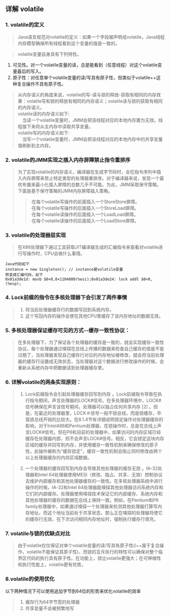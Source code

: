 ## 详解 volatile
### 1. volatile的定义  
>Java语言规范对volatile的定义：如果一个字段被声明成volatile，Java线程内存模型确保所有线程看到这个变量的值是一致的。

>volatile变量自身具有下列特性。  
1. 可见性。对一个volatile变量的读，总是能看到（任意线程）对这个volatile变量最后的写入。  
2. 原子性：对任意单个volatile变量的读/写具有原子性，但类似于volatile++这种复合操作不具有原子性。
>从内存语义的角度来说，volatile的写-读与锁的释放-获取有相同的内存效果：volatile写和锁的释放有相同的内存语义；volatile读与锁的获取有相同的内存语义。  
volatile读的内存语义如下:  
&emsp;当读一个volatile变量时，JMM会把该线程对应的本地内存置为无效。线程接下来将从主内存中读取共享变量。  
volatile写的内存语义如下:   
&emsp;当写一个volatile变量时，JMM会把该线程对应的本地内存中的共享变量值刷新到主内存。  
    
### 2. volatile的JMM实现之插入内存屏障禁止指令重排序
>为了实现volatile的内存语义，编译器在生成字节码时，会在指令序列中插入内存屏障来禁止特定类型的处理器重排序。对于编译器来说，发现一个最优布置来最小化插入屏障的总数几乎不可能。为此，JMM采取保守策略。下面是基于保守策略的JMM内存屏障插入策略。  
>>·在每个volatile写操作的前面插入一个StoreStore屏障。  
·在每个volatile写操作的后面插入一个StoreLoad屏障。  
·在每个volatile读操作的后面插入一个LoadLoad屏障。  
·在每个volatile读操作的后面插入一个LoadStore屏障。  

### 3. volatile的处理器层实现  
>在X86处理器下通过工具获取JIT编译器生成的汇编指令来查看对volatile进行写操作时，CPU会做什么事情。
``` 
Java代码如下
instance = new Singleton(); // instance是volatile变量
转变成汇编代码，如下
0x01a3de1d: movb $0×0,0×1104800(%esi);0x01a3de24: lock addl $0×0,(%esp);
```
### 4. Lock前缀的指令在多核处理器下会引发了两件事情  
>01. 将当前处理器缓存行的数据写回到系统内存。  
>02. 这个写回内存的操作会使在其他CPU里缓存了该内存地址的数据无效。  

### 5. 多核处理器保证缓存可见的方式--缓存一致性协议：  
>在多处理器下，为了保证各个处理器的缓存是一致的，就会实现缓存一致性协议，每个处理器通过嗅探在总线上传播的数据来检查自己缓存的值是不是过期了，当处理器发现自己缓存行对应的内存地址被修改，就会将当前处理器的缓存行设置成无效状态，当处理器对这个数据进行修改操作的时候，会重新从系统内存中把数据读到处理器缓存里。  
### 6. 详解volatile的两条实现原则：
>1. Lock前缀指令会引起处理器缓存回写到内存 。Lock前缀指令导致在执行指令期间，声言处理器的LOCK#信号。在多处理器环境中，LOCK#信号确保在声言该信号期间，处理器可以独占任何共享内存 [2] 。但是，在最近的处理器里，LOCK＃信号一般不锁总线，而是锁缓存，毕竟锁总线开销的比较大。在8.1.4节有详细说明锁定操作对处理器缓存的影响，对于Intel486和Pentium处理器，在锁操作时，总是在总线上声言LOCK#信号。但在P6和目前的处理器中，如果访问的内存区域已经缓存在处理器内部，则不会声言LOCK#信号。相反，它会锁定这块内存区域的缓存并回写到内存，并使用缓存一致性机制来确保修改的原子性，此操作被称为“缓存锁定”，缓存一致性机制会阻止同时修改由两个以上处理器缓存的内存区域数据。

>2. 一个处理器的缓存回写到内存会导致其他处理器的缓存无效 。IA-32处理器和Intel 64处理器使用MESI（修改、独占、共享、无效）控制协议去维护内部缓存和其他处理器缓存的一致性。在多核处理器系统中进行操作的时候，IA-32和Intel 64处理器能嗅探其他处理器访问系统内存和它们的内部缓存。处理器使用嗅探技术保证它的内部缓存、系统内存和其他处理器的缓存的数据在总线上保持一致。例如，在Pentium和P6 family处理器中，如果通过嗅探一个处理器来检测其他处理器打算写内存地址，而这个地址当前处于共享状态，那么正在嗅探的处理器将使它的缓存行无效，在下次访问相同内存地址时，强制执行缓存行填充。

### 7. volatile与锁的优缺点对比
>由于volatile仅仅保证对单个volatile变量的读/写具有原子性(i++属于复合操作，volatile不能保证其原子性)，而锁的互斥执行的特性可以确保对整个临界区代码的执行具有原子性。在功能上，锁比volatile更强大；在可伸缩性和执行性能上，volatile更有优势。  

### 8.volatile的使用优化  
以下两种情况下可以使用追加字节到64位的形势来优化volatile的效率
>1. 缓存行为64字节宽的处理器   
>2. 共享变量不会被频繁地写  



